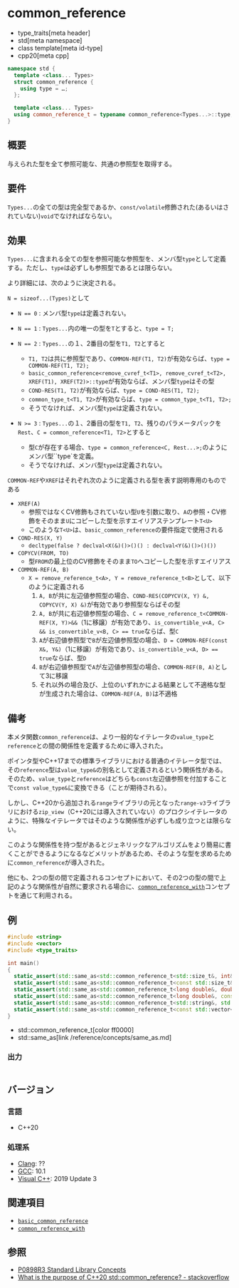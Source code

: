 # common_reference
* type_traits[meta header]
* std[meta namespace]
* class template[meta id-type]
* cpp20[meta cpp]

```cpp
namespace std {
  template <class... Types>
  struct common_reference {
    using type = …;
  };

  template <class... Types>
  using common_reference_t = typename common_reference<Types...>::type;
}
```

## 概要

与えられた型を全て参照可能な、共通の参照型を取得する。


## 要件

`Types...`の全ての型は完全型であるか、`const/volatile`修飾された(あるいはされていない)`void`でなければならない。


## 効果

`Types...`に含まれる全ての型を参照可能な参照型を、メンバ型`type`として定義する。ただし、`type`は必ずしも参照型であるとは限らない。

より詳細には、次のように決定される。

`N = sizeof...(Types)`として

- `N == 0` : メンバ型`type`は定義されない。

- `N == 1` : `Types...`内の唯一の型を`T`とすると、`type = T;`

- `N == 2` : `Types...`の１、2番目の型を`T1, T2`とすると
    - `T1, T2`は共に参照型であり、`COMMON-REF(T1, T2)`が有効ならば、`type = COMMON-REF(T1, T2);`
	- `basic_common_reference<remove_cvref_t<T1>, remove_cvref_t<T2>, XREF(T1), XREF(T2)>::type`が有効ならば、メンバ型`type`はその型
	- `COND-RES(T1, T2)`が有効ならば、`type = COND-RES(T1, T2);`
	- `common_type_t<T1, T2>`が有効ならば、`type = common_type_t<T1, T2>;`
	- そうでなければ、メンバ型`type`は定義されない。
- `N >= 3` : `Types...`の１、2番目の型を`T1, T2`、残りのパラメータパックを`Rest`、`C = common_reference<T1, T2>`とすると
    - 型`C`が存在する場合、`type = common_reference<C, Rest...>;`のようにメンバ型``type`を定義。
    - そうでなければ、メンバ型`type`は定義されない。

`COMMON-REF`や`XREF`はそれぞれ次のように定義される型を表す説明専用のものである

- `XREF(A)`
    - 参照ではなくCV修飾もされていない型`U`を引数に取り、`A`の参照・CV修飾をそのまま`U`にコピーした型を示すエイリアステンプレート`T<U>`
    - このような`T<U>`は、`basic_common_reference`の要件指定で使用される
- `COND-RES(X, Y)`
    - `decltype(false ? declval<X(&)()>()() : declval<Y(&)()>()())`
- `COPYCV(FROM, TO)`
    - 型`FROM`の最上位のCV修飾をそのまま`TO`へコピーした型を示すエイリアス
- `COMMON-REF(A, B)`
    - `X = remove_reference_t<A>, Y = remove_reference_t<B>`として、以下のように定義される
        1. `A, B`が共に左辺値参照型の場合、`COND-RES(COPYCV(X, Y) &, COPYCV(Y, X) &)`が有効であり参照型ならばその型
        2. `A, B`が共に右辺値参照型の場合、`C = remove_reference_t<COMMON-REF(X, Y)>&&`（1に移譲）が有効であり、`is_convertible_v<A, C> && is_convertible_v<B, C> == true`ならば、型`C`
        3. `A`が右辺値参照型で`B`が左辺値参照型の場合、`D = COMMON-REF(const X&, Y&)`（1に移譲）が有効であり、`is_convertible_v<A, D> == true`ならば、型`D`
        4. `B`が右辺値参照型で`A`が左辺値参照型の場合、`COMMON-REF(B, A)`として3に移譲
        5. それ以外の場合及び、上位のいずれかによる結果として不適格な型が生成された場合は、`COMMON-REF(A, B)`は不適格

## 備考

本メタ関数`common_reference`は、より一般的なイテレータの`value_type`と`reference`との間の関係性を定義するために導入された。

ポインタ型やC++17までの標準ライブラリにおける普通のイテレータ型では、その`reference`型は`value_type&`の別名として定義されるという関係性がある。そのため、`value_type`と`reference`はどちらも`const`左辺値参照を付加することで`const value_type&`に変換できる（ことが期待される）。

しかし、C++20から追加される`range`ライブラリの元となった`range-v3`ライブラリにおける`zip_view`（C++20には導入されていない）のプロクシイテレータのように、特殊なイテレータではそのような関係性が必ずしも成り立つとは限らない。

このような関係性を持つ型があるとジェネリックなアルゴリズムをより簡易に書くことができるようになるなどメリットがあるため、そのような型を求めるために`common_reference`が導入された。

他にも、2つの型の間で定義されるコンセプトにおいて、その2つの型の間で上記のような関係性が自然に要求される場合に、[`common_reference_with`](/reference/concepts/common_reference_with.md)コンセプトを通じて利用される。

## 例

```cpp example
#include <string>
#include <vector>
#include <type_traits>

int main()
{
  static_assert(std::same_as<std::common_reference_t<std::size_t&, int&>, std::size_t>);
  static_assert(std::same_as<std::common_reference_t<const std::size_t&, int&>, std::size_t>);
  static_assert(std::same_as<std::common_reference_t<long double&, double&>, long double>);
  static_assert(std::same_as<std::common_reference_t<long double&, const double&>, long double>);
  static_assert(std::same_as<std::common_reference_t<std::string&, std::string_view&>, std::string_view>);
  static_assert(std::same_as<std::common_reference_t<const std::vector<int>, std::vector<int>&>, const std::vector<int>>);
}
```
* std::common_reference_t[color ff0000]
* std::same_as[link /reference/concepts/same_as.md]

### 出力
```
```

## バージョン
### 言語
- C++20

### 処理系
- [Clang](/implementation.md#clang): ??
- [GCC](/implementation.md#gcc): 10.1
- [Visual C++](/implementation.md#visual_cpp): 2019 Update 3

## 関連項目

- [`basic_common_reference`](basic_common_reference.md)
- [`common_reference_with`](/reference/concepts/common_reference_with.md)

## 参照

- [P0898R3 Standard Library Concepts](http://www.open-std.org/jtc1/sc22/wg21/docs/papers/2018/p0898r3.pdf)
- [What is the purpose of C++20 std::common_reference? - stackoverflow](https://stackoverflow.com/questions/59011331/what-is-the-purpose-of-c20-stdcommon-reference)
